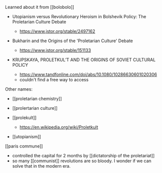 Learned about it from [[bolobolo]]

-	Utopianism versus Revolutionary Heroism in Bolshevik Policy: The Proletarian Culture Debate
	-	https://www.jstor.org/stable/2497162

-	Bukharin and the Origins of the 'Proletarian Culture' Debate
	-	https://www.jstor.org/stable/151133
-	KRUPSKAYA, PROLETKUL’T AND THE ORIGINS OF SOVIET CULTURAL POLICY
	-	https://www.tandfonline.com/doi/abs/10.1080/10286630601020306
	-	couldn't find a free way to access

Other names:
-	[[proletarian chemistry]]
-	[[prolertarian culture]]
-	[[prolekult]]
	-	https://en.wikipedia.org/wiki/Proletkult



-	[[utopianism]]


[[paris commune]]
-	controlled the capital for 2 months by [[dictatorship of the proletariat]]
-	so many [[communist]] revolutions are so bloody. I wonder if we can solve that in the modern era.